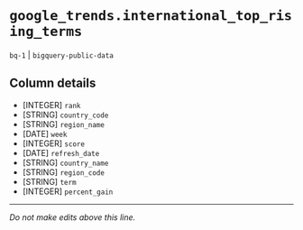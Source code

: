 # `google_trends.international_top_rising_terms`
`bq-1` | `bigquery-public-data`

## Column details
* [INTEGER]   `rank`
* [STRING]    `country_code`
* [STRING]    `region_name`
* [DATE]      `week`
* [INTEGER]   `score`
* [DATE]      `refresh_date`
* [STRING]    `country_name`
* [STRING]    `region_code`
* [STRING]    `term`
* [INTEGER]   `percent_gain`

-------------------------------------------------------------------------------
*Do not make edits above this line.*
